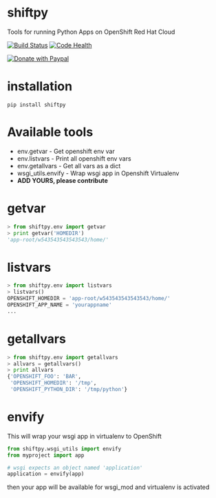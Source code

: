 # shiftpy
Tools for running Python Apps on OpenShift Red Hat Cloud

[![Build Status](https://travis-ci.org/rochacbruno/shiftpy.svg?branch=master)](https://travis-ci.org/rochacbruno/shiftpy)
[![Code Health](https://landscape.io/github/rochacbruno/shiftpy/master/landscape.svg?style=flat)](https://landscape.io/github/rochacbruno/shiftpy/master)

<a target="_blank" href="https://www.paypal.com/cgi-bin/webscr?cmd=_donations&amp;business=rochacbruno%40gmail%2ecom&amp;lc=BR&amp;item_name=ShiftPy&amp;no_note=0&amp;currency_code=USD&amp;bn=PP%2dDonationsBF%3abtn_donate_SM%2egif%3aNonHostedGuest"><img alt='Donate with Paypal' src='http://www.paypalobjects.com/en_US/i/btn/btn_donate_SM.gif' /></a>


# installation

```pip install shiftpy```

# Available tools

- env.getvar - Get openshift env var
- env.listvars - Print all openshift env vars
- env.getallvars - Get all vars as a dict
- wsgi_utils.envify - Wrap wsgi app in Openshift Virtualenv
- **ADD YOURS, please contribute**

# getvar

```python
> from shiftpy.env import getvar
> print getvar('HOMEDIR')
'app-root/w543543543543543/home/'
```

# listvars


```python
> from shiftpy.env import listvars
> listvars()
OPENSHIFT_HOMEDIR = 'app-root/w543543543543543/home/'
OPENSHIFT_APP_NAME = 'yourappname'
...
```

# getallvars

```python
> from shiftpy.env import getallvars
> allvars = getallvars()
> print allvars
{'OPENSHIFT_FOO': 'BAR',
 'OPENSHIFT_HOMEDIR': '/tmp',
 'OPENSHIFT_PYTHON_DIR': '/tmp/python'}

```

# envify

This will wrap your wsgi app in virtualenv to OpenShift

```python
from shiftpy.wsgi_utils import envify
from myproject import app

# wsgi expects an object named 'application'
application = envify(app)

```

then your app will be available for wsgi_mod and virtualenv is activated
